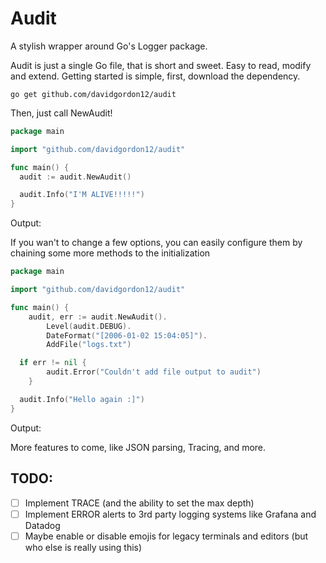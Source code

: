 # Audit

A stylish wrapper around Go's Logger package.

Audit is just a single Go file, that is short and sweet. Easy to read, modify and extend. Getting started is simple, first, download the dependency.

```go get github.com/davidgordon12/audit```

Then, just call NewAudit!

```go
package main

import "github.com/davidgordon12/audit"

func main() {
  audit := audit.NewAudit()

  audit.Info("I'M ALIVE!!!!!")
}
```

Output: 

If you wan't to change a few options, you can easily configure them by chaining some more methods to the initialization 

```go
package main

import "github.com/davidgordon12/audit"

func main() {
	audit, err := audit.NewAudit().
		Level(audit.DEBUG).
		DateFormat("[2006-01-02 15:04:05]").
		AddFile("logs.txt")

  if err != nil {
		audit.Error("Couldn't add file output to audit")
	}

  audit.Info("Hello again :]")
}
```

Output:

More features to come, like JSON parsing, Tracing, and more.

## TODO:
- [ ] Implement TRACE (and the ability to set the max depth)
- [ ] Implement ERROR alerts to 3rd party logging systems like Grafana and Datadog
- [ ] Maybe enable or disable emojis for legacy terminals and editors (but who else is really using this)
